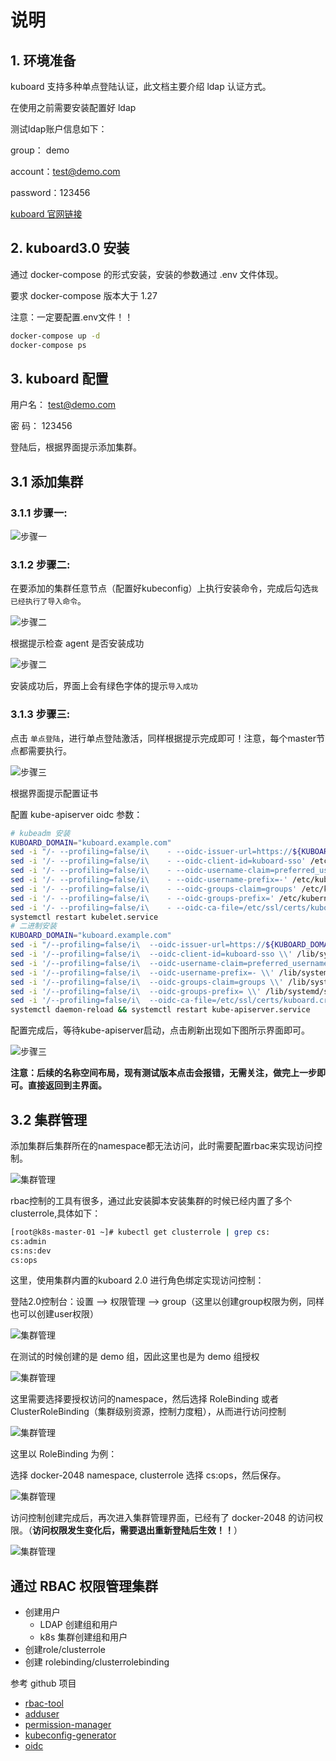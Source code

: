 # 说明

## 1. 环境准备

kuboard 支持多种单点登陆认证，此文档主要介绍 ldap 认证方式。

在使用之前需要安装配置好 ldap

测试ldap账户信息如下：

group： demo

account：test@demo.com

password：123456

[kuboard 官网链接](https://kuboard.cn/install/v3/install-ldap.html#%E5%87%86%E5%A4%87-ldap)

## 2. kuboard3.0 安装

通过 docker-compose 的形式安装，安装的参数通过 .env 文件体现。

要求 docker-compose 版本大于 1.27

注意：一定要配置.env文件！！

```bash
docker-compose up -d
docker-compose ps
```

## 3. kuboard 配置

用户名： test@demo.com

密 码： 123456

登陆后，根据界面提示添加集群。

## 3.1 添加集群

### 3.1.1 步骤一:

![步骤一](https://tva1.sinaimg.cn/large/008eGmZEgy1gnsuaj2juqj32rs0rm79c.jpg)

### 3.1.2 步骤二:

在要添加的集群任意节点（配置好kubeconfig）上执行安装命令，完成后勾选`我已经执行了导入命令`。

![步骤二](https://tva1.sinaimg.cn/large/008eGmZEgy1gnsue2bifxj32230u0dm6.jpg)

根据提示检查 agent 是否安装成功

![步骤二](https://tva1.sinaimg.cn/large/008eGmZEgy1gnsuid13njj31vc0saah4.jpg)

安装成功后，界面上会有绿色字体的提示`导入成功`

### 3.1.3 步骤三:

点击 `单点登陆`，进行单点登陆激活，同样根据提示完成即可！注意，每个master节点都需要执行。

![步骤三](https://tva1.sinaimg.cn/large/008eGmZEgy1gnsvuazosyj30u02jb4qq.jpg)

根据界面提示配置证书

配置 kube-apiserver oidc 参数：

```bash
# kubeadm 安装
KUBOARD_DOMAIN="kuboard.example.com"
sed -i "/- --profiling=false/i\    - --oidc-issuer-url=https://${KUBOARD_DOMAIN}:443/sso" /etc/kubernetes/manifests/kube-apiserver.yaml
sed -i '/- --profiling=false/i\    - --oidc-client-id=kuboard-sso' /etc/kubernetes/manifests/kube-apiserver.yaml
sed -i '/- --profiling=false/i\    - --oidc-username-claim=preferred_username' /etc/kubernetes/manifests/kube-apiserver.yaml
sed -i '/- --profiling=false/i\    - --oidc-username-prefix=-' /etc/kubernetes/manifests/kube-apiserver.yaml
sed -i '/- --profiling=false/i\    - --oidc-groups-claim=groups' /etc/kubernetes/manifests/kube-apiserver.yaml
sed -i '/- --profiling=false/i\    - --oidc-groups-prefix=' /etc/kubernetes/manifests/kube-apiserver.yaml
sed -i '/- --profiling=false/i\    - --oidc-ca-file=/etc/ssl/certs/kuboard.crt' /etc/kubernetes/manifests/kube-apiserver.yaml
systemctl restart kubelet.service
# 二进制安装
KUBOARD_DOMAIN="kuboard.example.com"
sed -i "/--profiling=false/i\  --oidc-issuer-url=https://${KUBOARD_DOMAIN}:443/sso \\\\" /lib/systemd/system/kube-apiserver.service
sed -i '/--profiling=false/i\  --oidc-client-id=kuboard-sso \\' /lib/systemd/system/kube-apiserver.service
sed -i '/--profiling=false/i\  --oidc-username-claim=preferred_username \\' /lib/systemd/system/kube-apiserver.service
sed -i '/--profiling=false/i\  --oidc-username-prefix=- \\' /lib/systemd/system/kube-apiserver.service
sed -i '/--profiling=false/i\  --oidc-groups-claim=groups \\' /lib/systemd/system/kube-apiserver.service
sed -i '/--profiling=false/i\  --oidc-groups-prefix= \\' /lib/systemd/system/kube-apiserver.service
sed -i '/--profiling=false/i\  --oidc-ca-file=/etc/ssl/certs/kuboard.crt \\' /lib/systemd/system/kube-apiserver.service
systemctl daemon-reload && systemctl restart kube-apiserver.service
```

配置完成后，等待kube-apiserver启动，点击刷新出现如下图所示界面即可。

![步骤三](https://tva1.sinaimg.cn/large/008eGmZEgy1gnswoenhfvj31yw0t0dn7.jpg)

**注意：后续的名称空间布局，现有测试版本点击会报错，无需关注，做完上一步即可。直接返回到主界面。**

## 3.2 集群管理

添加集群后集群所在的namespace都无法访问，此时需要配置rbac来实现访问控制。

![集群管理](https://tva1.sinaimg.cn/large/008eGmZEgy1gnswxhpbnmj31yl0u0ak3.jpg)

rbac控制的工具有很多，通过此安装脚本安装集群的时候已经内置了多个clusterrole,具体如下：

```bash
[root@k8s-master-01 ~]# kubectl get clusterrole | grep cs:
cs:admin                                                               2021-02-02T03:40:06Z
cs:ns:dev                                                              2021-02-02T03:40:06Z
cs:ops                                                                 2021-02-02T03:40:06Z
```

这里，使用集群内置的kuboard 2.0 进行角色绑定实现访问控制：

登陆2.0控制台：设置 --> 权限管理 --> group（这里以创建group权限为例，同样也可以创建user权限）

![集群管理](https://tva1.sinaimg.cn/large/008eGmZEgy1gnsx82qi8cj34mk0jejwa.jpg)

在测试的时候创建的是 demo 组，因此这里也是为 demo 组授权

![集群管理](https://tva1.sinaimg.cn/large/008eGmZEgy1gnsxc73qu3j30w20ku772.jpg)

这里需要选择要授权访问的namespace，然后选择 RoleBinding 或者 ClusterRoleBinding（集群级别资源，控制力度粗），从而进行访问控制

![集群管理](https://tva1.sinaimg.cn/large/008eGmZEgy1gnsxfj645uj31x50u0arx.jpg)

这里以 RoleBinding 为例：

选择 docker-2048 namespace, clusterrole 选择 cs:ops，然后保存。

![集群管理](https://tva1.sinaimg.cn/large/008eGmZEgy1gnsxyjeqqgj327z0u0wod.jpg)

访问控制创建完成后，再次进入集群管理界面，已经有了 docker-2048 的访问权限。（**访问权限发生变化后，需要退出重新登陆后生效！！**）

![集群管理](https://tva1.sinaimg.cn/large/008eGmZEgy1gnsy2bf05zj31dd0u0gtg.jpg)

## 通过 RBAC 权限管理集群

- 创建用户
  - LDAP 创建组和用户
  - k8s 集群创建组和用户
- 创建role/clusterrole
- 创建 rolebinding/clusterrolebinding

参考 github 项目

- [rbac-tool](https://github.com/alcideio/rbac-tool)
- [adduser](https://github.com/brendandburns/kubernetes-adduser)
- [permission-manager](https://github.com/sighupio/permission-manager)
- [kubeconfig-generator](https://github.com/kairen/kubeconfig-generator)
- [oidc](https://www.dazhuanlan.com/2019/12/27/5e057a21760f1/)
